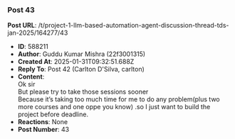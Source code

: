### Post 43
**Post URL**: /t/project-1-llm-based-automation-agent-discussion-thread-tds-jan-2025/164277/43
- **ID**: 588211
- **Author**: Guddu Kumar Mishra  (22f3001315)
- **Created At**: 2025-01-31T09:32:51.688Z
- **Reply To**: Post 42 (Carlton D'Silva, carlton)
- **Content**:  
  Ok sir<br>
But please try to take those sessions sooner<br>
Because it’s taking too much time for me to do any problem(plus two more courses and one oppe you know) .so I just want to build the project before deadline.
- **Reactions**: None
- **Post Number**: 43

